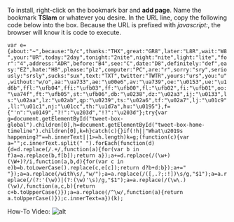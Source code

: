 To install, right-click on the bookmark bar and **add page**. Name the bookmark **TSlam** or whatever you desire. In the URL line, copy the following code below into the box. Because the URL is prefixed with *javascript:*, the browser will know it is code to execute.

`var e={about:"~",because:"b/c",thanks:"THX",great:"GR8",later:"L8R",wait:"W8",your:"UR",today:"2day",tonight:"2nite",night:"nite",light:"lite","for":"4",address:"ADR",before:"B4",see:"C",date:"D8",definitely:"def",easy:"EZ",hate:"H8",please:"plz",computer:"PC",are:"r",sorry:"sry",seriously:"srsly",sucks:"sux",text:"TXT",twitter:"TWTR",yours:"urs",you:"u",without:"w/o",aa:"\ua733",ae:"\u00e6",av:"\ua739",oe:"\u0153",ue:"\u1d6b",ffl:"\ufb04",ffi:"\ufb03",ff:"\ufb00",fl:"\ufb02",fi:"\ufb01",oo:"\ua74f",ft:"\ufb05",st:"\ufb06",db:"\u0238",dz:"\u02a3",ij:"\u0133",ls:"\u02aa",lz:"\u02ab",qp:"\u0239",ts:"\u02a6",tf:"\u02a7",lj:"\u01c9",ll:"\u01c1",nj:"\u01cc",th:"\u1d7a",hu:"\u0195"},f={"'n":"\u0149","?!":"\u203d","!?":"\u203d"};try{var g=document.getElementById("tweet-box-global").children[0],h=document.getElementById("tweet-box-home-timeline").children[0],k=h}catch(c){}if(!h||"What\u2019s happening?"==h.innerText||1>=h.length)k=g;(function(c){var a="";c.innerText.split(" ").forEach(function(d){d=d.replace(/.+/,function(a){for(var b in f)a=a.replace(b,f[b]);return a});a+=d.replace(/(\w+)(\W+)?/i,function(a,b,d){for(var c in e)b=b.toLowerCase().replace(c,e[c]);return d?b+d:b});a+=" "});a=a.replace(/with\s/,"w/");a=a.replace(/([,.?;:!])\s/g,"$1");a=a.replace(/(?:'(\w))|(?:(\w)'\s)/g,"$1");a=a.replace(/(\w\.)(\w)/,function(a,c,b){return c+b.toUpperCase()});a=a.replace(/^\w/,function(a){return a.toUpperCase()});c.innerText=a})(k);`

How-To Video:
![alt](http://g.recordit.co/dsJVO4rbXM.gif)
